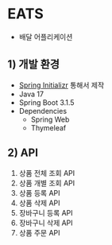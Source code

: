 # EATS
- 배달 어플리케이션

## 1) 개발 환경
- [Spring Initializr](https://start.spring.io/) 통해서 제작
- Java 17
- Spring Boot 3.1.5
- Dependencies
  - Spring Web
  - Thymeleaf

## 2) API
1. 상품 전체 조회 API
2. 상품 개별 조회 API
3. 상품 등록 API
4. 상품 삭제 API 
5. 장바구니 등록 API 
6. 장바구니 삭제 API
7. 상품 주문 API